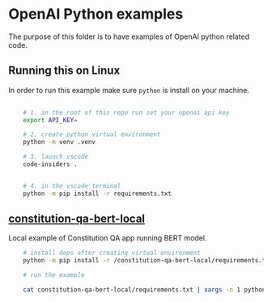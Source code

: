 # OpenAI Python examples

The purpose of this folder is to have examples of OpenAI python related code.

## Running this on Linux

In order to run this example make sure `python` is install on your machine.

```bash
  
    # 1. in the root of this repo run set your openai api key
    export API_KEY=

    # 2. create python virtual environment
    python -m venv .venv

    # 3. launch vscode
    code-insiders .


    # 4. in the vscode terminal
    python -m pip install -r requirements.txt
```

## [constitution-qa-bert-local](constitution-qa-bert-local/app.py)

Local example of Constitution QA app running BERT model.

```bash
    # install deps after creating virtual environment
    python -m pip install -r /constitution-qa-bert-local/requirements.txt

    # run the example

    cat constitution-qa-bert-local/requirements.txt | xargs -n 1 python -m pip uninstall -y
```
